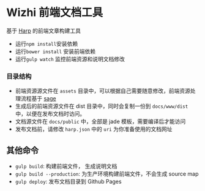 Wizhi 前端文档工具
===

基于 [Harp](http://harpjs.com/) 的前端文章构建工具

- 运行`npm install`安装依赖
- 运行`bower install` 安装前端依赖
- 运行`gulp watch` 监控前端资源和说明文档修改

### 目录结构

- 前端资源源文件在 `assets` 目录中，可以根据自己需要随意修改，前端资源处理流程基于 [sage](https://github.com/roots/sage)
- 生成后的前端资源文件在 dist 目录中，同时会复制一份到 `docs/www/dist` 中，以便在发布文档时访问。
- 文档源文件在 `docs/public` 中，全部是 jade 模板，需要编译后才能访问
- 发布文档前，请修改 `harp.json` 中的 `uri` 为你准备使用的文档网址


其他命令
---------------

- `gulp build`: 构建前端文件， 生成说明文档
- `gulp build --production`: 为生产环境构建前端文件，不会生成 source map
- `gulp deploy`: 发布文档目录到 Github Pages

